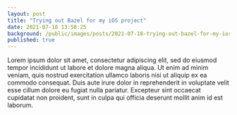 ```yaml
---
layout: post
title: "Trying out Bazel for my iOS project"
date: 2021-07-18 13:58:25
background: /public/images/posts/2021-07-18-trying-out-bazel-for-my-ios-project/background.jpg
published: true 
---
```

Lorem ipsum dolor sit amet, consectetur adipiscing elit, sed do eiusmod tempor incididunt ut labore et dolore magna aliqua. Ut enim ad minim veniam, quis nostrud exercitation ullamco laboris nisi ut aliquip ex ea commodo consequat. Duis aute irure dolor in reprehenderit in voluptate velit esse cillum dolore eu fugiat nulla pariatur. Excepteur sint occaecat cupidatat non proident, sunt in culpa qui officia deserunt mollit anim id est laborum.
